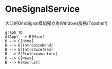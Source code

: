 # OneSignalService
大江的OneSignal模組獨立為Windows服務(Topshelf)

```
graph TD
A(App) --> B[Main]
B --> C[Home]
B --> D[IntroduceBand]
B --> E[IntroduceTeam]
B --> F[ProformanceInfo]
B --> G[News]
B --> H[Recruit]
```
